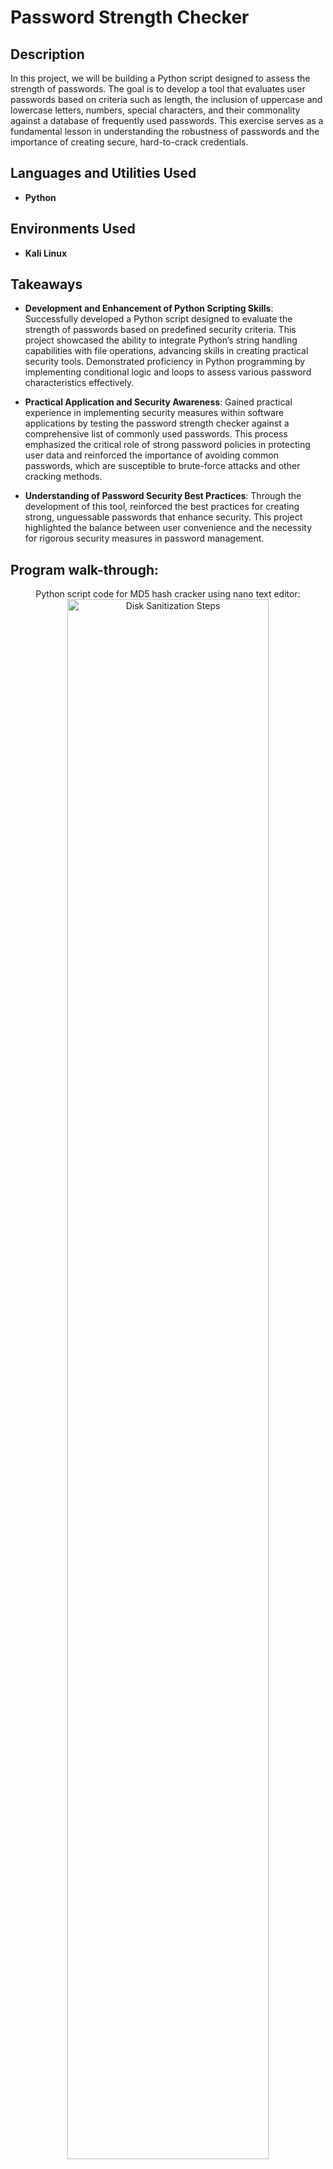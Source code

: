 <h1>Password Strength Checker</h1>


<h2>Description</h2>
In this project, we will be building a Python script designed to assess the strength of passwords. The goal is to develop a tool that evaluates user passwords based on criteria such as length, the inclusion of uppercase and lowercase letters, numbers, special characters, and their commonality against a database of frequently used passwords. This exercise serves as a fundamental lesson in understanding the robustness of passwords and the importance of creating secure, hard-to-crack credentials. <br />


<h2>Languages and Utilities Used</h2>

- <b>Python</b> 

<h2>Environments Used </h2>

- <b>Kali Linux</b> 

<h2>Takeaways</h2>

- <b>Development and Enhancement of Python Scripting Skills</b>: Successfully developed a Python script designed to evaluate the strength of passwords based on predefined security criteria. This project showcased the ability to integrate Python’s string handling capabilities with file operations, advancing skills in creating practical security tools. Demonstrated proficiency in Python programming by implementing conditional logic and loops to assess various password characteristics effectively.

- <b>Practical Application and Security Awareness</b>: Gained practical experience in implementing security measures within software applications by testing the password strength checker against a comprehensive list of commonly used passwords. This process emphasized the critical role of strong password policies in protecting user data and reinforced the importance of avoiding common passwords, which are susceptible to brute-force attacks and other cracking methods.

- <b>Understanding of Password Security Best Practices</b>: Through the development of this tool, reinforced the best practices for creating strong, unguessable passwords that enhance security. This project highlighted the balance between user convenience and the necessity for rigorous security measures in password management.


<h2>Program walk-through:</h2>

<p align="center">
Python script code for MD5 hash cracker using nano text editor: <br/>
<img src="Python code.PNG" height="80%" width="80%" alt="Disk Sanitization Steps"/>
<br />

</p>


<!--
 ```diff
- text in red
+ text in green
! text in orange
# text in gray
@@ text in purple (and bold)@@
```
--!>
